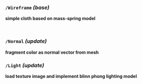 


### `/Wireframe`  *(base)*
__simple cloth based on mass-spring model__

<br>

### `/Normal`  *(update)*
__fragment color as normal vector from mesh__


### `/Light`  *(update)*
__load texture image and implement blinn phong lighting model__
